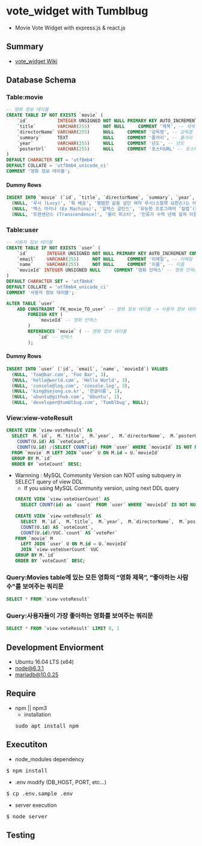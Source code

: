 # vote_widget with Tumblbug
* Movie Vote Widget with express.js & react.js

## Summary
* [vote_widget Wiki](https://github.com/uyu423/vote_widget/wiki)

## Database Schema
### Table:movie
```sql
-- 영화 정보 테이블
CREATE TABLE IF NOT EXISTS `movie` (
	`id`           INTEGER UNSIGNED NOT NULL PRIMARY KEY AUTO_INCREMENT COMMENT '인덱스', -- 인덱스
	`title`        VARCHAR(255)     NOT NULL     COMMENT '제목', -- 제목
	`directorName` VARCHAR(255)     NULL     COMMENT '감독명', -- 감독명
	`summary`      TEXT             NULL     COMMENT '줄거리', -- 줄거리
	`year`         VARCHAR(255)     NULL     COMMENT '년도', -- 년도
	`posterUrl`    VARCHAR(255)     NULL     COMMENT '포스터URL' -- 포스터URL
)
DEFAULT CHARACTER SET = 'utf8mb4'
DEFAULT COLLATE = 'utf8mb4_unicode_ci'
COMMENT '영화 정보 테이블';
```
#### Dummy Rows
  ```sql
  INSERT INTO `movie` (`id`, `title`, `directorName`, `summary`, `year`, `posterUrl`) VALUES 
    (NULL, '루시 (Lucy)', '뤽 베송', '평범한 삶을 살던 여자 루시(스칼렛 요한슨)는 어느 날 지하세계에서 극악무도하기로 유명한 미스터 장(최민식)에게 납치되어, 몸 속에 강력한 합성 약물을 넣은 채 강제로 운반하게 된다. 다른 운반책들과 같이 끌려가던 루시는 갑작스런 외부의 충격으로 인해 몸 속 약물이 체내로 퍼지게 되면서, 그녀 안의 모든 감각이 깨어나기 시작하는데…', '2014', 'http://cfile17.uf.daum.net/image/2458B3375382F287111B8F'), 
    (NULL, '엑스 마키나 (Ex Machina)', '알렉스 갈린드', '유능한 프로그래머 ‘칼렙’(돔놀 글리슨)은 치열한 경쟁 끝에 인공지능 분야의 천재 개발자 ‘네이든’(오스카 아이삭)의 새로운 프로젝트에 참여하게 된다. 외부엔 알려지지 않은 그의 비밀 연구소로 초대받은 ‘칼렙’은 그 곳에서 네이든이 창조한 매혹적인 A.I. ‘에이바’(알리시아 비칸데르)를 만나게 된다. 그녀의 인격과 감정이 진짜인지 아니면 프로그래밍 된 것인 지를 밝히는 테스트를 진행하지만. 점점 에이바도 그녀의 창조자 네이든도 그리고 자신의 존재조차 믿을 수 없게 되고 모든 것을 의심하게 되는데…', '2015', 'http://cfile116.uf.daum.net/image/227AFF4E5486B719247C67'), 
    (NULL, '트랜센던스 (Transcendence)', '윌리 피스터', '인류가 수억 년에 걸쳐 이룬 지적능력을 초월하고 자각능력까지 가진 슈퍼컴 ‘트랜센던스’의 완성을 목전에 둔 천재 과학자 ‘윌’(조니 뎁)은 기술의 발전은 인류의 멸망이라 주장하는 반(反) 과학단체 ‘RIFT’의 공격을 당해 목숨을 잃는다. 연인 ‘에블린’(레베카 홀)은 윌의 뇌를 컴퓨터에 업로드 시켜 그를 살리는데 성공하지만, 또 다른 힘을 얻은 그는 온라인에 접속해 자신의 영역을 전 세계로 넓혀가기 시작하는데…', '2014', 'http://cfile119.uf.daum.net/image/243A7A4752BB8C5C377EEF');
  ```
### Table:user
```sql
-- 사용자 정보 테이블
CREATE TABLE IF NOT EXISTS `user` (
	`id`       INTEGER UNSIGNED NOT NULL PRIMARY KEY AUTO_INCREMENT COMMENT '인덱스', -- 인덱스
	`email`    VARCHAR(255)     NOT NULL     COMMENT '이메일', -- 이메일
	`name`     VARCHAR(255)     NOT NULL     COMMENT '이름', -- 이름
	`movieId` INTEGER UNSIGNED NULL     COMMENT '영화 인덱스' -- 영화 인덱스
)
DEFAULT CHARACTER SET = 'utf8mb4'
DEFAULT COLLATE = 'utf8mb4_unicode_ci'
COMMENT '사용자 정보 테이블';

ALTER TABLE `user`
	ADD CONSTRAINT `FK_movie_TO_user` -- 영화 정보 테이블 -> 사용자 정보 테이블
		FOREIGN KEY (
			`movieId` -- 영화 인덱스
		)
		REFERENCES `movie` ( -- 영화 정보 테이블
			`id` -- 인덱스
		);
```
#### Dummy Rows
  ```sql
  INSERT INTO `user` (`id`, `email`, `name`, `movieId`) VALUES 
  	(NULL, 'foo@bar.com', 'Foo Bar', 3), 
  	(NULL, 'hello@world.com', 'Hello World', 3),
  	(NULL, 'console@log.com', 'console.log', 3), 
  	(NULL, 'king@sejong.co.kr', '한글이름', 1), 
  	(NULL, 'ubuntu@github.com', 'Ubuntu', 1),
  	(NULL, 'developer@tumblbug.com', 'Tumblbug', NULL);
  ```
### View:view-voteResult
```sql
CREATE VIEW `view-voteResult` AS 
  SELECT  M.`id`,  M.`title`,  M.`year`,  M.`directorName`,  M.`posterUrl`,  
    COUNT(U.id) AS `voteCount`,  
    COUNT(U.id) /(SELECT COUNT(id) FROM `user` WHERE `movieId` IS NOT NULL) AS `votePer`
  FROM `movie` M LEFT JOIN `user` U ON M.id = U.`movieId`
  GROUP BY M.`id`
  ORDER BY `voteCount` DESC;
```
* Warnning : MySQL Community Version can NOT using subquery in SELECT query of view DDL
  * If you using MySQL Community version, using next DDL query
  ```sql
  CREATE VIEW `view-voteUserCount` AS
    SELECT COUNT(id) as `count` FROM `user` WHERE `movieId` IS NOT NULL;
    
  CREATE VIEW `view-voteResult` AS 
    SELECT  M.`id`,  M.`title`,  M.`year`,  M.`directorName`,  M.`posterUrl`,  
    COUNT(U.id) AS `voteCount`,  
    COUNT(U.id)/VUC.`count` AS `votePer`
  FROM `movie` M 
  	LEFT JOIN `user` U ON M.id = U.`movieId` 
  	JOIN `view-voteUserCount` VUC
  GROUP BY M.`id`
  ORDER BY `voteCount` DESC;
  ```

### Query:Movies table에 있는 모든 영화의 “영화 제목”, “좋아하는 사람 수"를 보여주는 쿼리문
```sql
SELECT * FROM `view-voteResult`
```

### Query:사용자들이 가장 좋아하는 영화를 보여주는 쿼리문
```sql
SELECT * FROM `view-voteResult` LIMIT 0, 1
```

## Development Enviorment
* Ubuntu 16.04 LTS (x64)
* node@6.3.1
* mariadb@10.0.25

## Require
* npm || npm3
  * installation
  <pre>sudo apt install npm</pre>

## Executiton
* node_modules dependency
<pre>$ npm install</pre>
* .env modify (DB_HOST, PORT, etc...)
<pre>$ cp .env.sample .env</pre>
* server execution
<pre>$ node server</pre>

## Testing
